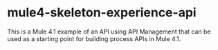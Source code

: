 # mule4-skeleton-experience-api
This is a Mule 4.1 example of an API using API Management that can be used as a starting point for building process APIs in Mule 4.1.
